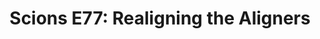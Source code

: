---
layout: post
title: "Scions E77: Realigning the Aligners"
description: "Part two of the two parter!"
permalink: https://www.fromtherumbleseat.com/2021/7/27/22595455/scions-e77-realigning-the-aligners-realignment-conference-ncaa-college-football-georgia-tech
---